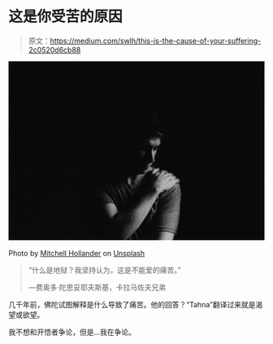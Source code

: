 # 这是你受苦的原因

> 原文：<https://medium.com/swlh/this-is-the-cause-of-your-suffering-2c0520d6cb88>

![](img/4a1fc959d205f8b964c22c13ec30efb7.png)

Photo by [Mitchell Hollander](https://unsplash.com/@mitchellsh?utm_source=medium&utm_medium=referral) on [Unsplash](https://unsplash.com?utm_source=medium&utm_medium=referral)

> “什么是地狱？我坚持认为，这是不能爱的痛苦。”
> 
> ―费奥多·陀思妥耶夫斯基，卡拉马佐夫兄弟

几千年前，佛陀试图解释是什么导致了痛苦。他的回答？“Tahna”翻译过来就是渴望或欲望。

我不想和开悟者争论，但是…我在争论。